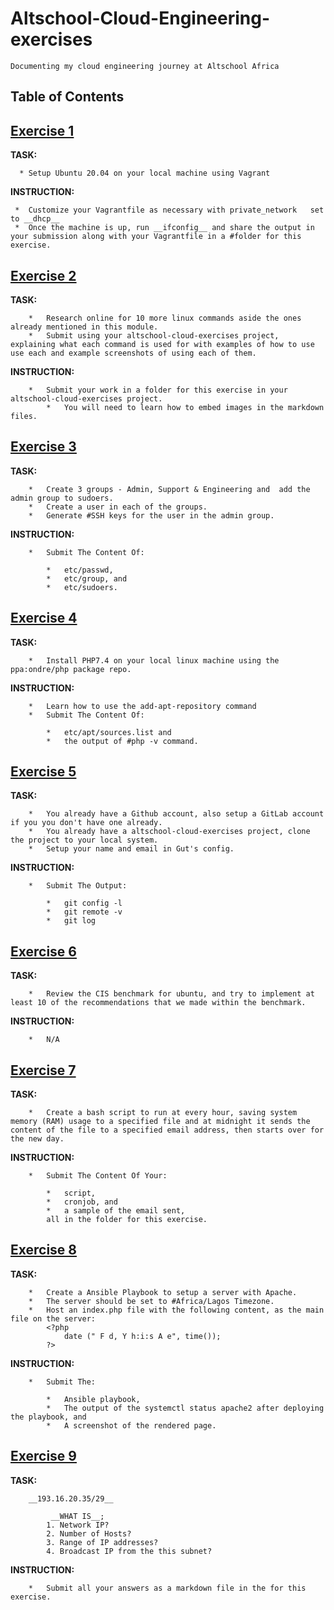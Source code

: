 # Altschool-Cloud-Engineering-exercises
    Documenting my cloud engineering journey at Altschool Africa

## Table of Contents

## [Exercise 1](/exercise-1)
   **TASK:** 
   
      * Setup Ubuntu 20.04 on your local machine using Vagrant

   **INSTRUCTION:**

     *  Customize your Vagrantfile as necessary with private_network   set to __dhcp__
     *  Once the machine is up, run __ifconfig__ and share the output in your submission along with your Vagrantfile in a #folder for this exercise.

## [Exercise 2](/exercise-2)
   **TASK:**

        *   Research online for 10 more linux commands aside the ones already mentioned in this module.
        *   Submit using your altschool-cloud-exercises project, explaining what each command is used for with examples of how to use use each and example screenshots of using each of them.
       
   **INSTRUCTION:**

        *   Submit your work in a folder for this exercise in your altschool-cloud-exercises project. 
            *   You will need to learn how to embed images in the markdown files. 


## [Exercise 3](/exercise-3)
   **TASK:**
   
        *   Create 3 groups - Admin, Support & Engineering and  add the admin group to sudoers.
        *   Create a user in each of the groups.
        *   Generate #SSH keys for the user in the admin group.
    
   **INSTRUCTION:**

        *   Submit The Content Of:

            *   etc/passwd, 
            *   etc/group, and 
            *   etc/sudoers.


## [Exercise 4](/exercise-4)
   **TASK:**

        *   Install PHP7.4 on your local linux machine using the ppa:ondre/php package repo.
    
   **INSTRUCTION:**

        *   Learn how to use the add-apt-repository command
        *   Submit The Content Of: 

            *   etc/apt/sources.list and 
            *   the output of #php -v command.


## [Exercise 5](/exercise-5)
   **TASK:**

        *   You already have a Github account, also setup a GitLab account if you you don't have one already.
        *   You already have a altschool-cloud-exercises project, clone the project to your local system.
        *   Setup your name and email in Gut's config.

   **INSTRUCTION:**

        *   Submit The Output:

            *   git config -l
            *   git remote -v
            *   git log


## [Exercise 6](/exercise-6)
   **TASK:**

        *   Review the CIS benchmark for ubuntu, and try to implement at least 10 of the recommendations that we made within the benchmark.

   **INSTRUCTION:**

        *   N/A


## [Exercise 7](/exercise-7)
   **TASK:**

        *   Create a bash script to run at every hour, saving system memory (RAM) usage to a specified file and at midnight it sends the content of the file to a specified email address, then starts over for the new day.
    
  **INSTRUCTION:**

        *   Submit The Content Of Your: 

            *   script, 
            *   cronjob, and 
            *   a sample of the email sent, 
            all in the folder for this exercise.


## [Exercise 8](/exercise-8)
   **TASK:**

        *   Create a Ansible Playbook to setup a server with Apache.
        *   The server should be set to #Africa/Lagos Timezone.
        *   Host an index.php file with the following content, as the main file on the server:
            <?php
                date (" F d, Y h:i:s A e", time());
            ?> 
    
   **INSTRUCTION:**

        *   Submit The:

            *   Ansible playbook, 
            *   The output of the systemctl status apache2 after deploying the playbook, and
            *   A screenshot of the rendered page.


## [Exercise 9](/exercise-9)
   **TASK:**

        __193.16.20.35/29__

             __WHAT IS__; 
            1. Network IP?
            2. Number of Hosts?
            3. Range of IP addresses?
            4. Broadcast IP from the this subnet? 
    
   **INSTRUCTION:**

        *   Submit all your answers as a markdown file in the for this exercise.
